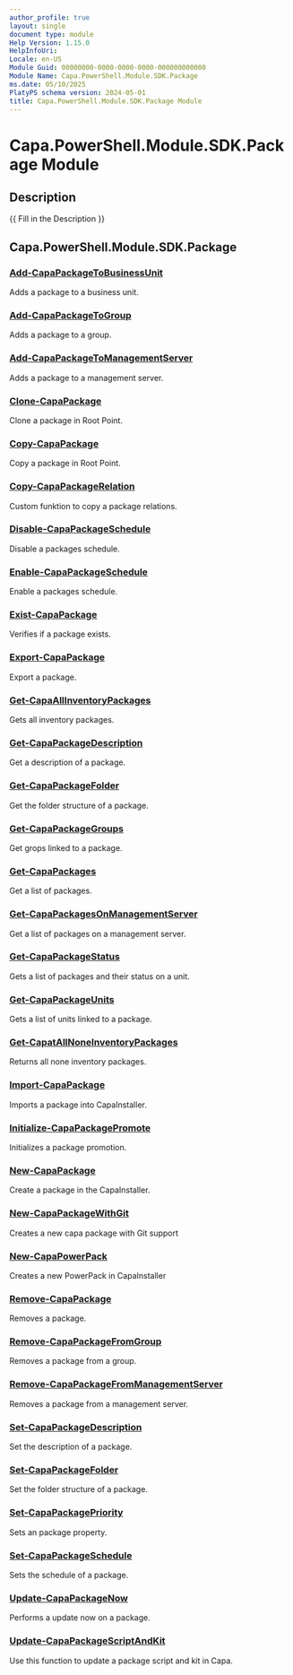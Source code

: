 ```yaml
---
author_profile: true
layout: single
document type: module
Help Version: 1.15.0
HelpInfoUri: 
Locale: en-US
Module Guid: 00000000-0000-0000-0000-000000000000
Module Name: Capa.PowerShell.Module.SDK.Package
ms.date: 05/10/2025
PlatyPS schema version: 2024-05-01
title: Capa.PowerShell.Module.SDK.Package Module
---
```


# Capa.PowerShell.Module.SDK.Package Module

## Description

{{ Fill in the Description }}

## Capa.PowerShell.Module.SDK.Package

### [Add-CapaPackageToBusinessUnit](Add-CapaPackageToBusinessUnit.md)

Adds a package to a business unit.

### [Add-CapaPackageToGroup](Add-CapaPackageToGroup.md)

Adds a package to a group.

### [Add-CapaPackageToManagementServer](Add-CapaPackageToManagementServer.md)

Adds a package to a management server.

### [Clone-CapaPackage](Clone-CapaPackage.md)

Clone a package in Root Point.

### [Copy-CapaPackage](Copy-CapaPackage.md)

Copy a package in Root Point.

### [Copy-CapaPackageRelation](Copy-CapaPackageRelation.md)

Custom funktion to copy a package relations.

### [Disable-CapaPackageSchedule](Disable-CapaPackageSchedule.md)

Disable a packages schedule.

### [Enable-CapaPackageSchedule](Enable-CapaPackageSchedule.md)

Enable a packages schedule.

### [Exist-CapaPackage](Exist-CapaPackage.md)

Verifies if a package exists.

### [Export-CapaPackage](Export-CapaPackage.md)

Export a package.

### [Get-CapaAllInventoryPackages](Get-CapaAllInventoryPackages.md)

Gets all inventory packages.

### [Get-CapaPackageDescription](Get-CapaPackageDescription.md)

Get a description of a package.

### [Get-CapaPackageFolder](Get-CapaPackageFolder.md)

Get the folder structure of a package.

### [Get-CapaPackageGroups](Get-CapaPackageGroups.md)

Get grops linked to a package.

### [Get-CapaPackages](Get-CapaPackages.md)

Get a list of packages.

### [Get-CapaPackagesOnManagementServer](Get-CapaPackagesOnManagementServer.md)

Get a list of packages on a management server.

### [Get-CapaPackageStatus](Get-CapaPackageStatus.md)

Gets a list of packages and their status on a unit.

### [Get-CapaPackageUnits](Get-CapaPackageUnits.md)

Gets a list of units linked to a package.

### [Get-CapatAllNoneInventoryPackages](Get-CapatAllNoneInventoryPackages.md)

Returns all none inventory packages.

### [Import-CapaPackage](Import-CapaPackage.md)

Imports a package into CapaInstaller.

### [Initialize-CapaPackagePromote](Initialize-CapaPackagePromote.md)

Initializes a package promotion.

### [New-CapaPackage](New-CapaPackage.md)

Create a package in the CapaInstaller.

### [New-CapaPackageWithGit](New-CapaPackageWithGit.md)

Creates a new capa package with Git support

### [New-CapaPowerPack](New-CapaPowerPack.md)

Creates a new PowerPack in CapaInstaller

### [Remove-CapaPackage](Remove-CapaPackage.md)

Removes a package.

### [Remove-CapaPackageFromGroup](Remove-CapaPackageFromGroup.md)

Removes a package from a group.

### [Remove-CapaPackageFromManagementServer](Remove-CapaPackageFromManagementServer.md)

Removes a package from a management server.

### [Set-CapaPackageDescription](Set-CapaPackageDescription.md)

Set the description of a package.

### [Set-CapaPackageFolder](Set-CapaPackageFolder.md)

Set the folder structure of a package.

### [Set-CapaPackagePriority](Set-CapaPackagePriority.md)

Sets an package property.

### [Set-CapaPackageSchedule](Set-CapaPackageSchedule.md)

Sets the schedule of a package.

### [Update-CapaPackageNow](Update-CapaPackageNow.md)

Performs a update now on a package.

### [Update-CapaPackageScriptAndKit](Update-CapaPackageScriptAndKit.md)

Use this function to update a package script and kit in Capa.

